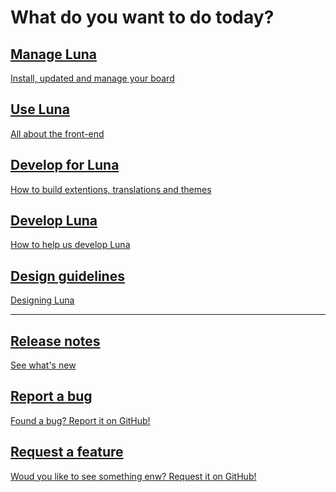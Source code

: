 # What do you want to do today?

<div class="option-group">
	<a href="install" class="btn btn-light btn-docs btn-block">
		<div class="row">
			<div class="col-11">
				<h2><i class="fal fa-fw fa-tachometer-alt"></i> Manage Luna</h2>
				<p>Install, updated and manage your board</p>
			</div>
			<div class="col-1 col-arrow">
				<i class="fal fa-fw fa-arrow-right"></i>
			</div>
		</div>
	</a>
	<a href="editor" class="btn btn-light btn-docs btn-block">
		<div class="row">
			<div class="col-11">
				<h2><i class="fal fa-fw fa-moon"></i> Use Luna</h2>
				<p>All about the front-end</p>
			</div>
			<div class="col-1 col-arrow">
				<i class="fal fa-fw fa-arrow-right"></i>
			</div>
		</div>
	</a>
	<a href="index_develop_for" class="btn btn-light btn-docs btn-block">
		<div class="row">
			<div class="col-11">
				<h2><i class="fal fa-fw fa-box-heart"></i> Develop for Luna</h2>
				<p>How to build extentions, translations and themes</p>
			</div>
			<div class="col-1 col-arrow">
				<i class="fal fa-fw fa-arrow-right"></i>
			</div>
		</div>
	</a>
	<a href="index_develop" class="btn btn-light btn-docs btn-block">
		<div class="row">
			<div class="col-11">
				<h2><i class="fal fa-fw fa-wrench"></i> Develop Luna</h2>
				<p>How to help us develop Luna</p>
			</div>
			<div class="col-1 col-arrow">
				<i class="fal fa-fw fa-arrow-right"></i>
			</div>
		</div>
	</a>
	<a href="index_design" class="btn btn-light btn-docs btn-block">
		<div class="row">
			<div class="col-11">
				<h2><i class="fal fa-fw fa-object-ungroup"></i> Design guidelines</h2>
				<p>Designing Luna</p>
			</div>
			<div class="col-1 col-arrow">
				<i class="fal fa-fw fa-arrow-right"></i>
			</div>
		</div>
	</a>
	<hr />
	<a href="../releases" class="btn btn-light btn-docs btn-block">
		<div class="row">
			<div class="col-11">
				<h2><i class="fal fa-fw fa-map-signs"></i> Release notes</h2>
				<p>See what's new</p>
			</div>
			<div class="col-1 col-arrow">
				<i class="fal fa-fw fa-arrow-right"></i>
			</div>
		</div>
	</a>
	<a href="https://github.com/GetLuna/Luna/issues/new?template=bug_report.md
" class="btn btn-light btn-docs btn-block">
		<div class="row">
			<div class="col-11">
				<h2><i class="fal fa-fw fa-bug"></i> Report a bug</h2>
				<p>Found a bug? Report it on GitHub!</p>
			</div>
			<div class="col-1 col-arrow">
				<i class="fal fa-fw fa-arrow-right"></i>
			</div>
		</div>
	</a>
	<a href="https://github.com/GetLuna/Luna/issues/new?template=feature_request.md
" class="btn btn-light btn-docs btn-block">
		<div class="row">
			<div class="col-11">
				<h2><i class="fal fa-fw fa-box-open"></i> Request a feature</h2>
				<p>Woud you like to see something enw? Request it on GitHub!</p>
			</div>
			<div class="col-1 col-arrow">
				<i class="fal fa-fw fa-arrow-right"></i>
			</div>
		</div>
	</a>
</div>